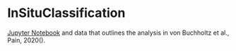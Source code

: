 # InSituClassification


[Jupyter Notebook](https://github.com/lars-von-buchholtz/InSituClassification/blob/master/InSituClassification.ipynb) and data that outlines the analysis in von Buchholtz et al., Pain, 2020().

